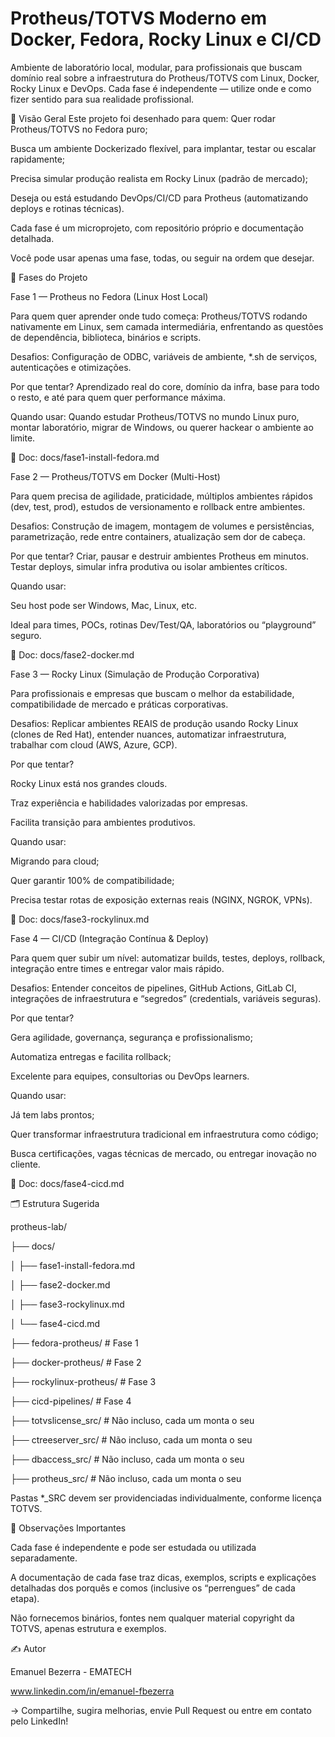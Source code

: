 # Protheus/TOTVS Moderno em Docker, Fedora, Rocky Linux e CI/CD
Ambiente de laboratório local, modular, para profissionais que buscam domínio real sobre a infraestrutura do Protheus/TOTVS com Linux, Docker, Rocky Linux e DevOps.
Cada fase é independente — utilize onde e como fizer sentido para sua realidade profissional.

🚩 Visão Geral
Este projeto foi desenhado para quem:
Quer rodar Protheus/TOTVS no Fedora puro;

Busca um ambiente Dockerizado flexível, para implantar, testar ou escalar rapidamente;

Precisa simular produção realista em Rocky Linux (padrão de mercado);

Deseja ou está estudando DevOps/CI/CD para Protheus (automatizando deploys e rotinas técnicas).

Cada fase é um microprojeto, com repositório próprio e documentação detalhada.

Você pode usar apenas uma fase, todas, ou seguir na ordem que desejar.

🧩 Fases do Projeto

Fase 1 — Protheus no Fedora (Linux Host Local)

Para quem quer aprender onde tudo começa: Protheus/TOTVS rodando nativamente em Linux, sem camada intermediária, enfrentando as questões de dependência, biblioteca, binários e scripts.

Desafios: Configuração de ODBC, variáveis de ambiente, *.sh de serviços, autenticações e otimizações.

Por que tentar? Aprendizado real do core, domínio da infra, base para todo o resto, e até para quem quer performance máxima.

Quando usar: Quando estudar Protheus/TOTVS no mundo Linux puro, montar laboratório, migrar de Windows, ou querer hackear o ambiente ao limite.

📄 Doc: docs/fase1-install-fedora.md


Fase 2 — Protheus/TOTVS em Docker (Multi-Host)

Para quem precisa de agilidade, praticidade, múltiplos ambientes rápidos (dev, test, prod), estudos de versionamento e rollback entre ambientes.

Desafios: Construção de imagem, montagem de volumes e persistências, parametrização, rede entre containers, atualização sem dor de cabeça.

Por que tentar? Criar, pausar e destruir ambientes Protheus em minutos. Testar deploys, simular infra produtiva ou isolar ambientes críticos.

Quando usar:

Seu host pode ser Windows, Mac, Linux, etc.

Ideal para times, POCs, rotinas Dev/Test/QA, laboratórios ou “playground” seguro.

📄 Doc: docs/fase2-docker.md

Fase 3 — Rocky Linux (Simulação de Produção Corporativa)

Para profissionais e empresas que buscam o melhor da estabilidade, compatibilidade de mercado e práticas corporativas.

Desafios: Replicar ambientes REAIS de produção usando Rocky Linux (clones de Red Hat), entender nuances, automatizar infraestrutura, trabalhar com cloud (AWS, Azure, GCP).

Por que tentar?

Rocky Linux está nos grandes clouds.

Traz experiência e habilidades valorizadas por empresas.

Facilita transição para ambientes produtivos.

Quando usar:

Migrando para cloud;

Quer garantir 100% de compatibilidade;

Precisa testar rotas de exposição externas reais (NGINX, NGROK, VPNs).

📄 Doc: docs/fase3-rockylinux.md

Fase 4 — CI/CD (Integração Contínua & Deploy)

Para quem quer subir um nível: automatizar builds, testes, deploys, rollback, integração entre times e entregar valor mais rápido.

Desafios: Entender conceitos de pipelines, GitHub Actions, GitLab CI, integrações de infraestrutura e “segredos” (credentials, variáveis seguras).

Por que tentar?

Gera agilidade, governança, segurança e profissionalismo;

Automatiza entregas e facilita rollback;

Excelente para equipes, consultorias ou DevOps learners.

Quando usar:

Já tem labs prontos;

Quer transformar infraestrutura tradicional em infraestrutura como código;

Busca certificações, vagas técnicas de mercado, ou entregar inovação no cliente.

📄 Doc: docs/fase4-cicd.md

🗂️ Estrutura Sugerida

protheus-lab/

├── docs/

│   ├── fase1-install-fedora.md

│   ├── fase2-docker.md

│   ├── fase3-rockylinux.md

│   └── fase4-cicd.md

├── fedora-protheus/           # Fase 1

├── docker-protheus/           # Fase 2

├── rockylinux-protheus/       # Fase 3

├── cicd-pipelines/            # Fase 4

├── totvslicense_src/          # Não incluso, cada um monta o seu

├── ctreeserver_src/           # Não incluso, cada um monta o seu

├── dbaccess_src/              # Não incluso, cada um monta o seu

├── protheus_src/              # Não incluso, cada um monta o seu

Pastas *_SRC devem ser providenciadas individualmente, conforme licença TOTVS.

📌 Observações Importantes

Cada fase é independente e pode ser estudada ou utilizada separadamente.

A documentação de cada fase traz dicas, exemplos, scripts e explicações detalhadas dos porquês e comos (inclusive os “perrengues” de cada etapa).

Não fornecemos binários, fontes nem qualquer material copyright da TOTVS, apenas estrutura e exemplos.

✍️ Autor

Emanuel Bezerra - EMATECH

www.linkedin.com/in/emanuel-fbezerra

→ Compartilhe, sugira melhorias, envie Pull Request ou entre em contato pelo LinkedIn!
